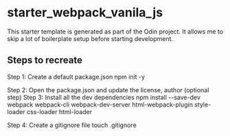 # starter_webpack_vanila_js
This starter template is generated as part of the Odin project. It allows me to skip a lot of boilerplate setup before starting development. 

## Steps to recreate

Step 1: Create a default package.json
    npm init -y

Step 2: Open the package.json and update the license, author (optional step)
Step 3: Install all the dev dependencies
    npm install --save-dev webpack webpack-cli webpack-dev-server html-webpack-plugin style-loader css-loader html-loader

Step 4: Create a gitignore file
    touch .gitignore